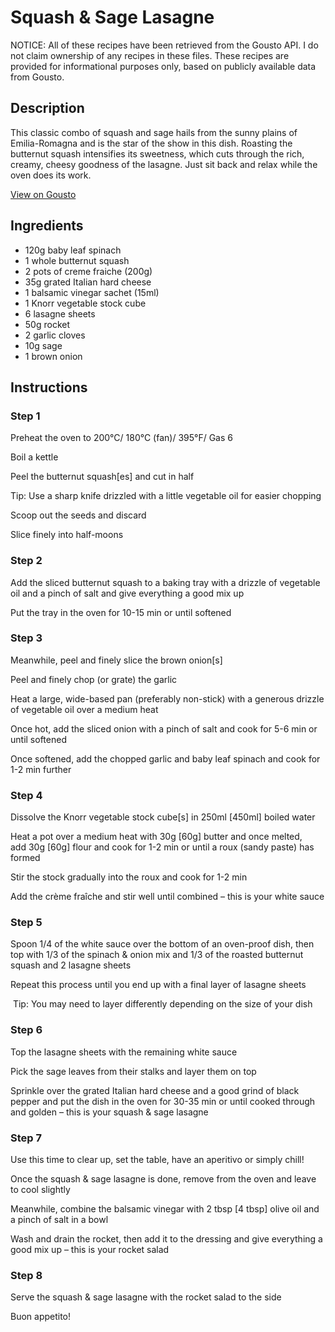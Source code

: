 # Squash & Sage Lasagne

NOTICE: All of these recipes have been retrieved from the Gousto API. I do not claim ownership of any recipes in these files. These recipes are provided for informational purposes only, based on publicly available data from Gousto.

## Description

This classic combo of squash and sage hails from the sunny plains of Emilia-Romagna and is the star of the show in this dish. Roasting the butternut squash intensifies its sweetness, which cuts through the rich, creamy, cheesy goodness of the lasagne. Just sit back and relax while the oven does its work.

[View on Gousto](https://www.gousto.co.uk/recipes/cookbook/squash-sage-lasagne)

## Ingredients

- 120g baby leaf spinach
- 1 whole butternut squash
- 2 pots of creme fraiche (200g)
- 35g grated Italian hard cheese
- 1 balsamic vinegar sachet (15ml)
- 1 Knorr vegetable stock cube
- 6 lasagne sheets
- 50g rocket
- 2 garlic cloves
- 10g sage
- 1 brown onion

## Instructions


### Step 1

Preheat the oven to 200°C/ 180°C (fan)/ 395°F/ Gas 6


Boil a kettle


Peel the butternut squash<span class="text-danger">[es]</span> and cut in half


Tip: Use a sharp knife drizzled with a little vegetable oil for easier chopping


Scoop out the seeds and discard


Slice finely into half-moons


### Step 2

Add the sliced butternut squash to a baking tray with a drizzle of vegetable oil and a pinch of salt and give everything a good mix up


Put the tray in the oven for 10-15 min or until softened


### Step 3

Meanwhile, peel and finely slice the brown onion<span class="text-danger">[s]</span>


Peel and finely chop (or grate) the garlic


Heat a large, wide-based pan (preferably non-stick) with a generous drizzle of vegetable oil over a medium heat


Once hot, add the sliced onion with a pinch of salt and cook for 5-6 min or until softened


Once softened, add the chopped garlic and baby leaf spinach and cook for 1-2 min further


### Step 4

Dissolve the Knorr vegetable stock cube<span class="text-danger">[s]</span> in 250ml<span class="text-danger"> [450ml]</span> boiled water


Heat a pot over a medium heat with 30g <span class="text-danger">[60g]</span> butter and once melted, add 30g <span class="text-danger">[60g]</span> flour and cook for 1-2 min or until a roux (sandy paste) has formed


Stir the stock gradually into the roux and cook for 1-2 min


Add the crème fraîche and stir well until combined – this is your white sauce


### Step 5

Spoon 1/4 of the white sauce over the bottom of an oven-proof dish, then top with 1/3 of the spinach &amp; onion mix and 1/3 of the roasted butternut squash and 2 lasagne sheets


Repeat this process until you end up with a final layer of lasagne sheets 


 Tip: You may need to layer differently depending on the size of your dish


### Step 6

Top the lasagne sheets with the remaining white sauce


Pick the sage leaves from their stalks and layer them on top


Sprinkle over the grated Italian hard cheese and a good grind of black pepper and put the dish in the oven for 30-35 min or until cooked through and golden – this is your squash &amp; sage lasagne


### Step 7

Use this time to clear up, set the table, have an aperitivo or simply chill!


Once the squash &amp; sage lasagne is done, remove from the oven and leave to cool slightly


Meanwhile, combine the balsamic vinegar with 2 tbsp<span class="text-danger"> [4 tbsp]</span> olive oil and a pinch of salt in a bowl 


Wash and drain the rocket, then add it to the dressing and give everything a good mix up – this is your rocket salad

### Step 8

Serve the squash &amp; sage lasagne with the rocket salad to the side


Buon appetito!

